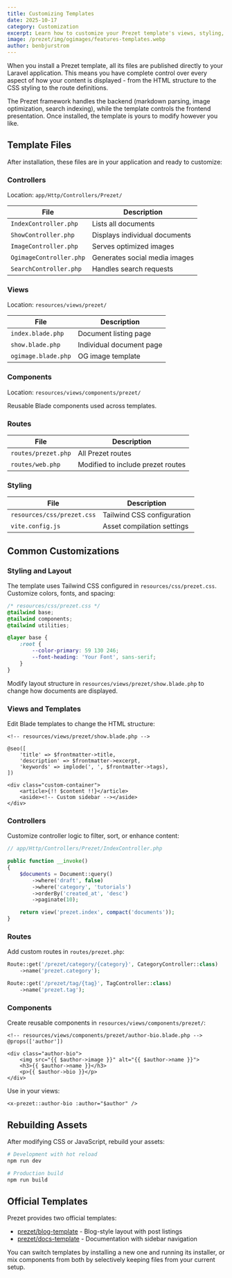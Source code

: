 ```yaml
---
title: Customizing Templates
date: 2025-10-17
category: Customization
excerpt: Learn how to customize your Prezet template's views, styling, routes, and controllers.
image: /prezet/img/ogimages/features-templates.webp
author: benbjurstrom
---
```


When you install a Prezet template, all its files are published directly to your Laravel application. This means you have complete control over every aspect of how your content is displayed - from the HTML structure to the CSS styling to the route definitions.

The Prezet framework handles the backend (markdown parsing, image optimization, search indexing), while the template controls the frontend presentation. Once installed, the template is yours to modify however you like.

## Template Files

After installation, these files are in your application and ready to customize:

### Controllers
Location: `app/Http/Controllers/Prezet/`

| File | Description |
|------|-------------|
| `IndexController.php` | Lists all documents |
| `ShowController.php` | Displays individual documents |
| `ImageController.php` | Serves optimized images |
| `OgimageController.php` | Generates social media images |
| `SearchController.php` | Handles search requests |

### Views
Location: `resources/views/prezet/`

| File | Description |
|------|-------------|
| `index.blade.php` | Document listing page |
| `show.blade.php` | Individual document page |
| `ogimage.blade.php` | OG image template |

### Components
Location: `resources/views/components/prezet/`

Reusable Blade components used across templates.

### Routes

| File | Description |
|------|-------------|
| `routes/prezet.php` | All Prezet routes |
| `routes/web.php` | Modified to include prezet routes |

### Styling

| File | Description |
|------|-------------|
| `resources/css/prezet.css` | Tailwind CSS configuration |
| `vite.config.js` | Asset compilation settings |

## Common Customizations

### Styling and Layout

The template uses Tailwind CSS configured in `resources/css/prezet.css`. Customize colors, fonts, and spacing:

```css
/* resources/css/prezet.css */
@tailwind base;
@tailwind components;
@tailwind utilities;

@layer base {
    :root {
        --color-primary: 59 130 246;
        --font-heading: 'Your Font', sans-serif;
    }
}
```

Modify layout structure in `resources/views/prezet/show.blade.php` to change how documents are displayed.

### Views and Templates

Edit Blade templates to change the HTML structure:

```blade
<!-- resources/views/prezet/show.blade.php -->

@seo([
    'title' => $frontmatter->title,
    'description' => $frontmatter->excerpt,
    'keywords' => implode(', ', $frontmatter->tags),
])

<div class="custom-container">
    <article>{!! $content !!}</article>
    <aside><!-- Custom sidebar --></aside>
</div>
```

### Controllers

Customize controller logic to filter, sort, or enhance content:

```php
// app/Http/Controllers/Prezet/IndexController.php

public function __invoke()
{
    $documents = Document::query()
        ->where('draft', false)
        ->where('category', 'tutorials')
        ->orderBy('created_at', 'desc')
        ->paginate(10);

    return view('prezet.index', compact('documents'));
}
```

### Routes

Add custom routes in `routes/prezet.php`:

```php
Route::get('/prezet/category/{category}', CategoryController::class)
    ->name('prezet.category');

Route::get('/prezet/tag/{tag}', TagController::class)
    ->name('prezet.tag');
```

### Components

Create reusable components in `resources/views/components/prezet/`:

```blade
<!-- resources/views/components/prezet/author-bio.blade.php -->
@props(['author'])

<div class="author-bio">
    <img src="{{ $author->image }}" alt="{{ $author->name }}">
    <h3>{{ $author->name }}</h3>
    <p>{{ $author->bio }}</p>
</div>
```

Use in your views:
```blade
<x-prezet::author-bio :author="$author" />
```

## Rebuilding Assets

After modifying CSS or JavaScript, rebuild your assets:

```bash
# Development with hot reload
npm run dev

# Production build
npm run build
```

## Official Templates

Prezet provides two official templates:

- [prezet/blog-template](https://github.com/prezet/blog-template) - Blog-style layout with post listings
- [prezet/docs-template](https://github.com/prezet/docs-template) - Documentation with sidebar navigation

You can switch templates by installing a new one and running its installer, or mix components from both by selectively keeping files from your current setup.

